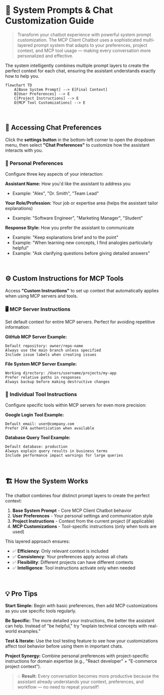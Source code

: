 # 🎯 System Prompts & Chat Customization Guide

> Transform your chatbot experience with powerful system prompt customization. The MCP Client Chatbot uses a sophisticated multi-layered prompt system that adapts to your preferences, project context, and MCP tool usage — making every conversation more personalized and effective.

The system intelligently combines multiple prompt layers to create the perfect context for each chat, ensuring the assistant understands exactly how to help you.

```mermaid
flowchart TD
    A[Base System Prompt] --> E[Final Context]
    B[User Preferences] --> E
    C[Project Instructions] --> E
    D[MCP Tool Customizations] --> E
```

<br/>

## 🔧 Accessing Chat Preferences

Click the **settings button** in the bottom-left corner to open the dropdown menu, then select **"Chat Preferences"** to customize how the assistant interacts with you.

### 👤 Personal Preferences

Configure three key aspects of your interaction:

**Assistant Name:** How you'd like the assistant to address you
- Example: "Alex", "Dr. Smith", "Team Lead"

**Your Role/Profession:** Your job or expertise area (helps the assistant tailor explanations)
- Example: "Software Engineer", "Marketing Manager", "Student"

**Response Style:** How you prefer the assistant to communicate
- Example: "Keep explanations brief and to the point"
- Example: "When learning new concepts, I find analogies particularly helpful"
- Example: "Ask clarifying questions before giving detailed answers"

<br/>

## ⚙️ Custom Instructions for MCP Tools

Access **"Custom Instructions"** to set up context that automatically applies when using MCP servers and tools.

### 🖥️ MCP Server Instructions

Set default context for entire MCP servers. Perfect for avoiding repetitive information:

**GitHub MCP Server Example:**
```
Default repository: owner/repo-name
Always use the main branch unless specified
Include issue labels when creating issues
```

**File System MCP Server Example:**
```
Working directory: /Users/username/projects/my-app
Prefer relative paths in responses
Always backup before making destructive changes
```

### 🔧 Individual Tool Instructions

Configure specific tools within MCP servers for even more precision:

**Google Login Tool Example:**
```
Default email: user@company.com
Prefer 2FA authentication when available
```

**Database Query Tool Example:**
```
Default database: production
Always explain query results in business terms
Include performance impact warnings for large queries
```

<br/>

## 🏗️ How the System Works

The chatbot combines four distinct prompt layers to create the perfect context:

1. **Base System Prompt** - Core MCP Client Chatbot behavior
2. **User Preferences** - Your personal settings and communication style  
3. **Project Instructions** - Context from the current project (if applicable)
4. **MCP Customizations** - Tool-specific instructions (only when tools are used)

This layered approach ensures:
- ✅ **Efficiency**: Only relevant context is included
- ✅ **Consistency**: Your preferences apply across all chats
- ✅ **Flexibility**: Different projects can have different contexts
- ✅ **Intelligence**: Tool instructions activate only when needed

<br/>

## 💡 Pro Tips

**Start Simple:** Begin with basic preferences, then add MCP customizations as you use specific tools regularly.

**Be Specific:** The more detailed your instructions, the better the assistant can help. Instead of "be helpful," try "explain technical concepts with real-world examples."

**Test & Iterate:** Use the tool testing feature to see how your customizations affect tool behavior before using them in important chats.

**Project Synergy:** Combine personal preferences with project-specific instructions for domain expertise (e.g., "React developer" + "E-commerce project context").

> 💡 **Result:** Every conversation becomes more productive because the assistant already understands your context, preferences, and workflow — no need to repeat yourself! 